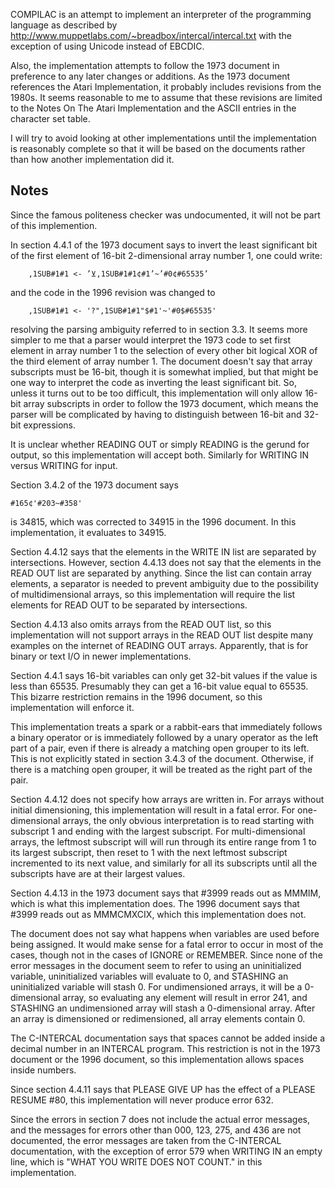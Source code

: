 COMPILAC is an attempt to implement an interpreter of the programming
language as described by
http://www.muppetlabs.com/~breadbox/intercal/intercal.txt
with the exception of using Unicode instead of EBCDIC.

Also, the implementation attempts to follow the 1973 document in
preference to any later changes or additions.  As the 1973 document
references the Atari Implementation, it probably includes revisions
from the 1980s.  It seems reasonable to me to assume that these
revisions are limited to the Notes On The Atari Implementation and
the ASCII entries in the character set table.

I will try to avoid looking at other implementations until the
implementation is reasonably complete so that it will be based on
the documents rather than how another implementation did it.

Notes
-----
Since the famous politeness checker was undocumented, it will not be
part of this implemention.

In section 4.4.1 of the 1973 document says
  to invert the least significant bit of the first element of 16-bit
  2-dimensional array number 1, one could write:
```
    ,1SUB#1#1 <- ’⊻,1SUB#1#1¢#1’~’#0¢#65535’
```
and the code in the 1996 revision was changed to
```
    ,1SUB#1#1 <- '?",1SUB#1#1"$#1'~'#0$#65535'
```
resolving the parsing ambiguity referred to in section 3.3.  It seems
more simpler to me that a parser would interpret the 1973 code to set
first element in array number 1 to the selection of every other bit
logical XOR of the third element of array number 1.  The document doesn't
say that array subscripts must be 16-bit, though it is somewhat implied,
but that might be one way to interpret the code as inverting the least
significant bit.  So, unless it turns out to be too difficult, this
implementation will only allow 16-bit array subscripts in order to follow
the 1973 document, which means the parser will be complicated by having
to distinguish between 16-bit and 32-bit expressions.

It is unclear whether READING OUT or simply READING is the gerund for
output, so this implementation will accept both.  Similarly for
WRITING IN versus WRITING for input.

Section 3.4.2 of the 1973 document says
```
#165¢'#203~#358'
```
is 34815, which was corrected to 34915 in the 1996 document.  In this
implementation, it evaluates to 34915.

Section 4.4.12 says that the elements in the WRITE IN list are separated
by intersections.  However, section 4.4.13 does not say that the elements
in the READ OUT list are separated by anything.  Since the list can
contain array elements, a separator is needed to prevent ambiguity
due to the possibility of multidimensional arrays, so this implementation
will require the list elements for READ OUT to be separated by
intersections.

Section 4.4.13 also omits arrays from the READ OUT list, so this
implementation will not support arrays in the READ OUT list despite many
examples on the internet of READING OUT arrays.  Apparently, that is
for binary or text I/O in newer implementations.

Section 4.4.1 says 16-bit variables can only get 32-bit values if the
value is less than 65535.  Presumably they can get a 16-bit value equal
to 65535.  This bizarre restriction remains in the 1996 document, so
this implementation will enforce it.

This implementation treats a spark or a rabbit-ears that immediately
follows a binary operator or is immediately followed by a unary operator
as the left part of a pair, even if there is already a matching open
grouper to its left.  This is not explicitly stated in section 3.4.3 of
the document.  Otherwise, if there is a matching open grouper, it will be
treated as the right part of the pair.

Section 4.4.12 does not specify how arrays are written in.  For
arrays without initial dimensioning, this implementation will result in
a fatal error.  For one-dimensional arrays, the only obvious
interpretation is to read starting with subscript 1 and ending with the
largest subscript.  For multi-dimensional arrays, the leftmost subscript
will will run through its entire range from 1 to its largest subscript,
then reset to 1 with the next leftmost subscript incremented to its
next value, and similarly for all its subscripts until all the subscripts
have are at their largest values.

Section 4.4.13 in the 1973 document says that #3999 reads out as MMMIM,
which is what this implementation does.  The 1996 document says that
#3999 reads out as MMMCMXCIX, which this implementation does not.

The document does not say what happens when variables are used before
being assigned.  It would make sense for a fatal error to occur in
most of the cases, though not in the cases of IGNORE or REMEMBER.  Since
none of the error messages in the document seem to refer to using an
uninitialized variable, uninitialized variables will evaluate to 0,
and STASHING an uninitialized variable will stash 0.  For undimensioned
arrays, it will be a 0-dimensional array, so evaluating any element
will result in error 241, and STASHING an undimensioned array will stash
a 0-dimensional array.  After an array is dimensioned or redimensioned,
all array elements contain 0.

The C-INTERCAL documentation says that spaces cannot be added inside a
decimal number in an INTERCAL program.  This restriction is not in the
1973 document or the 1996 document, so this implementation allows spaces
inside numbers.

Since section 4.4.11 says that PLEASE GIVE UP has the effect of a PLEASE
RESUME #80, this implementation will never produce error 632.

Since the errors in section 7 does not include the actual error messages,
and the messages for errors other than 000, 123, 275, and 436 are not
documented, the error messages are taken from the C-INTERCAL documentation,
with the exception of error 579 when WRITING IN an empty line, which is
"WHAT YOU WRITE DOES NOT COUNT." in this implementation.

